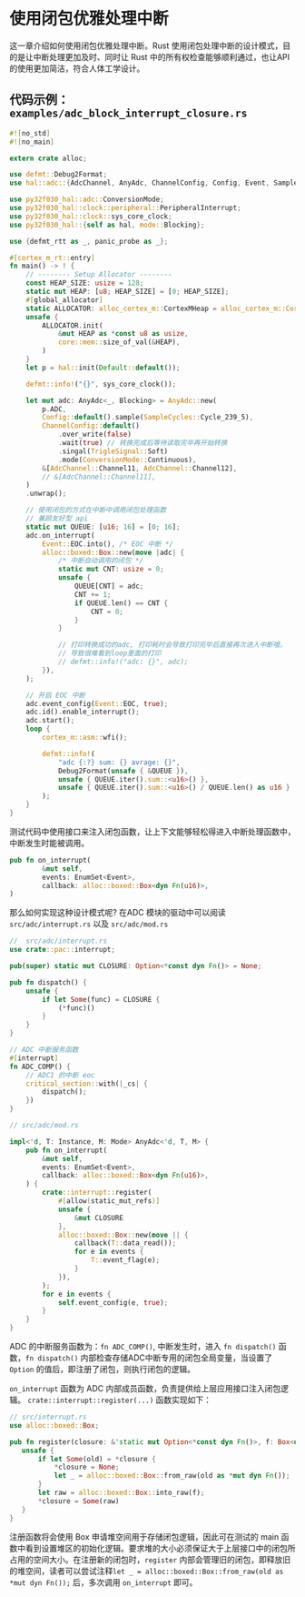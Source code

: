 
# 使用闭包优雅处理中断
这一章介绍如何使用闭包优雅处理中断。Rust 使用闭包处理中断的设计模式，目的是让中断处理更加及时、同时让 Rust 中的所有权检查能够顺利通过，也让API的使用更加简洁，符合人体工学设计。

## 代码示例：`examples/adc_block_interrupt_closure.rs`
``` rust
#![no_std]
#![no_main]

extern crate alloc;

use defmt::Debug2Format;
use hal::adc::{AdcChannel, AnyAdc, ChannelConfig, Config, Event, SampleCycles, TrigleSignal};

use py32f030_hal::adc::ConversionMode;
use py32f030_hal::clock::peripheral::PeripheralInterrupt;
use py32f030_hal::clock::sys_core_clock;
use py32f030_hal::{self as hal, mode::Blocking};

use {defmt_rtt as _, panic_probe as _};

#[cortex_m_rt::entry]
fn main() -> ! {
    // -------- Setup Allocator --------
    const HEAP_SIZE: usize = 128;
    static mut HEAP: [u8; HEAP_SIZE] = [0; HEAP_SIZE];
    #[global_allocator]
    static ALLOCATOR: alloc_cortex_m::CortexMHeap = alloc_cortex_m::CortexMHeap::empty();
    unsafe {
        ALLOCATOR.init(
            &mut HEAP as *const u8 as usize,
            core::mem::size_of_val(&HEAP),
        )
    }
    let p = hal::init(Default::default());

    defmt::info!("{}", sys_core_clock());

    let mut adc: AnyAdc<_, Blocking> = AnyAdc::new(
        p.ADC,
        Config::default().sample(SampleCycles::Cycle_239_5),
        ChannelConfig::default()
            .over_write(false)
            .wait(true) // 转换完成后等待读取完毕再开始转换
            .singal(TrigleSignal::Soft)
            .mode(ConversionMode::Continuous),
        &[AdcChannel::Channel11, AdcChannel::Channel12],
        // &[AdcChannel::Channel11],
    )
    .unwrap();

    // 使用闭包的方式在中断中调用闭包处理函数
    // 兼顾友好型 api
    static mut QUEUE: [u16; 16] = [0; 16];
    adc.on_interrupt(
        Event::EOC.into(), /* EOC 中断 */
        alloc::boxed::Box::new(move |adc| {
            /* 中断自动调用的闭包 */
            static mut CNT: usize = 0;
            unsafe {
                QUEUE[CNT] = adc;
                CNT += 1;
                if QUEUE.len() == CNT {
                    CNT = 0;
                }
            }

            // 打印转换成功的adc, 打印耗时会导致打印完毕后直接再次进入中断哦，
            // 导致很难看到loop里面的打印
            // defmt::info!("adc: {}", adc);
        }),
    );

    // 开启 EOC 中断
    adc.event_config(Event::EOC, true);
    adc.id().enable_interrupt();
    adc.start();
    loop {
        cortex_m::asm::wfi();

        defmt::info!(
            "adc {:?} sum: {} avrage: {}",
            Debug2Format(unsafe { &QUEUE }),
            unsafe { QUEUE.iter().sum::<u16>() },
            unsafe { QUEUE.iter().sum::<u16>() / QUEUE.len() as u16 }
        );
    }
}
```

测试代码中使用接口来注入闭包函数，让上下文能够轻松得进入中断处理函数中，中断发生时能被调用。
``` rust
pub fn on_interrupt(
        &mut self,
        events: EnumSet<Event>,
        callback: alloc::boxed::Box<dyn Fn(u16)>,
) 
```

那么如何实现这种设计模式呢? 在ADC 模块的驱动中可以阅读 `src/adc/interrupt.rs` 以及 `src/adc/mod.rs`

``` rust
//  src/adc/interrupt.rs
use crate::pac::interrupt;

pub(super) static mut CLOSURE: Option<*const dyn Fn()> = None;

pub fn dispatch() {
    unsafe {
        if let Some(func) = CLOSURE {
            (*func)()
        }
    }
}

// ADC 中断服务函数
#[interrupt]
fn ADC_COMP() {
    // ADC1 的中断 eoc
    critical_section::with(|_cs| {
        dispatch();
    })
}

// src/adc/mod.rs

impl<'d, T: Instance, M: Mode> AnyAdc<'d, T, M> {
    pub fn on_interrupt(
        &mut self,
        events: EnumSet<Event>,
        callback: alloc::boxed::Box<dyn Fn(u16)>,
    ) {
        crate::interrupt::register(
            #[allow(static_mut_refs)]
            unsafe {
                &mut CLOSURE
            },
            alloc::boxed::Box::new(move || {
                callback(T::data_read());
                for e in events {
                    T::event_flag(e);
                }
            }),
        );
        for e in events {
            self.event_config(e, true);
        }
    }
}

```

 ADC 的中断服务函数为：`fn ADC_COMP()`, 中断发生时，进入 `fn dispatch()` 函数，`fn dispatch()` 内部检查存储ADC中断专用的闭包全局变量，当设置了 `Option` 的值后，即注册了闭包，则执行闭包的逻辑。

 `on_interrupt` 函数为 ADC 内部成员函数，负责提供给上层应用接口注入闭包逻辑。 `crate::interrupt::register(...)` 函数实现如下：
 ``` rust
// src/interrupt.rs
use alloc::boxed::Box;

pub fn register(closure: &'static mut Option<*const dyn Fn()>, f: Box<dyn Fn()>) {
    unsafe {
        if let Some(old) = *closure {
            *closure = None;
            let _ = alloc::boxed::Box::from_raw(old as *mut dyn Fn());
        }
        let raw = alloc::boxed::Box::into_raw(f);
        *closure = Some(raw)
    }
}
 ```
 注册函数将会使用 Box 申请堆空间用于存储闭包逻辑，因此可在测试的 main 函数中看到设置堆区的初始化逻辑。要求堆的大小必须保证大于上层接口中的闭包所占用的空间大小。在注册新的闭包时，`register` 内部会管理旧的闭包，即释放旧的堆空间，读者可以尝试注释`let _ = alloc::boxed::Box::from_raw(old as *mut dyn Fn());` 后，多次调用 `on_interrupt` 即可。